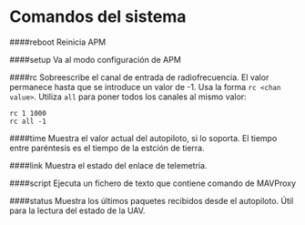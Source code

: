 # Comandos del sistema

####reboot
Reinicia APM

####setup
Va al modo configuración de APM

####rc
Sobreescribe el canal de entrada de radiofrecuencia. El valor permanece hasta que se introduce un valor de -1. Usa la forma `rc <chan value>`. Utiliza `all` para poner todos los canales al mismo valor:

```
rc 1 1000
rc all -1
```

####time
Muestra el valor actual del autopiloto, si lo soporta. El tiempo entre paréntesis es el tiempo de la estción de tierra.

####link
Muestra el estado del enlace de telemetría.

####script
Ejecuta un fichero de texto que contiene comando de MAVProxy

####status
Muestra los últimos paquetes recibidos desde el autopiloto. Útil para la lectura del estado de la UAV.
